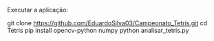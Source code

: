 Executar a aplicação:

git clone https://github.com/EduardoSilva03/Campeonato_Tetris.git
cd Tetris
pip install opencv-python numpy
python analisar_tetris.py

